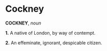 # Cockney

**COCKNEY**, _noun_

**1.** A native of London, by way of contempt.

**2.** An effeminate, ignorant, despicable citizen.